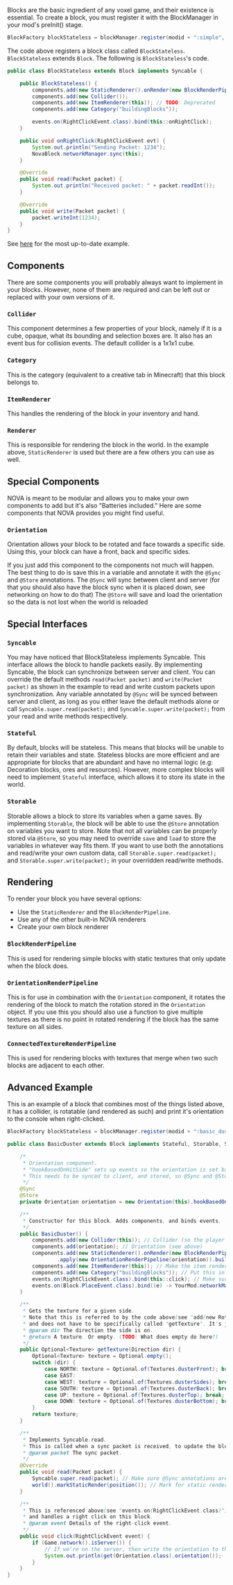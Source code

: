Blocks are the basic ingredient of any voxel game, and their existence is essential. To create a block, you must register it with the BlockManager in your mod's preInit() stage.

```java
BlockFactory blockStateless = blockManager.register(modid + ":simple", BlockStateless::new);
```

The code above registers a block class called `BlockStateless`. `BlockStateless` extends `Block`. The following is `BlockStateless`'s code.

```java
public class BlockStateless extends Block implements Syncable {

	public BlockStateless() {
		components.add(new StaticRenderer().onRender(new BlockRenderPipeline(this).withTexture(NovaBlock.steelTexture).build()));
		components.add(new Collider());
		components.add(new ItemRenderer(this)); // TODO: Deprecated
		components.add(new Category("buildingBlocks"));

		events.on(RightClickEvent.class).bind(this::onRightClick);
	}

	public void onRightClick(RightClickEvent evt) {
		System.out.println("Sending Packet: 1234");
		NovaBlock.networkManager.sync(this);
	}

	@Override
	public void read(Packet packet) {
		System.out.println("Received packet: " + packet.readInt());
	}

	@Override
	public void write(Packet packet) {
		packet.writeInt(1234);
	}
}
```

See [here](https://github.com/NOVA-Team/NOVA-Example/blob/master/block/src/main/java/nova/sample/block/NovaBlock.java) for the most up-to-date example.

## Components
There are some components you will probably always want to implement in your blocks. However, none of them are required and can be left out or replaced with your own versions of it.

### `Collider`
This component determines a few properties of your block, namely if it is a cube, opaque, what its bounding and selection boxes are. It also has an event bus for collision events. The default collider is a 1x1x1 cube.

### `Category`
This is the category (equivalent to a creative tab in Minecraft) that this block belongs to.

### `ItemRenderer`
This handles the rendering of the block in your inventory and hand.

### `Renderer`
This is responsible for rendering the block in the world. In the example above, `StaticRenderer` is used but there are a few others you can use as well. 

## Special Components
NOVA is meant to be modular and allows you to make your own components to add but it's also "Batteries included." Here are some components that NOVA provides you might find useful.

### `Orientation`
Orientation allows your block to be rotated and face towards a specific side. Using this, your block can have a front, back and specific sides.

If you just add this component to the components not much will happen. The best thing to do is save this in a variable and annotate it with the `@Sync` and `@Store` annotations. The `@Sync` will sync between client and server (for that you should also have the block sync when it is placed down, see networking on how to do that)
The `@Store` will save and load the orientation so the data is not lost when the world is reloaded

## Special Interfaces
### `Syncable`
You may have noticed that BlockStateless implements Syncable. This interface allows the block to handle packets easily. By implementing Syncable, the block can synchronize between server and client. You can override the default methods `read(Packet packet)` and `write(Packet packet)` as shown in the example to read and write custom packets upon synchronization. Any variable annotated by `@Sync` will be synced between server and client, as long as you either leave the default methods alone or call `Syncable.super.read(packet);` and `Syncable.super.write(packet);` from your read and write methods respectively.

### `Stateful`
By default, blocks will be stateless. This means that blocks will be unable to retain their variables and state. Stateless blocks are more efficient and are appropriate for blocks that are abundant and have no internal logic (e.g: Decoration blocks, ores and resources). However, more complex blocks will need to implement `Stateful` interface, which allows it to store its state in the world.

### `Storable`
Storable allows a block to store its variables when a game saves. By implementing `Storable`, the block will be able to use the `@Store` annotation on variables you want to store. Note that not all variables can be properly stored via `@Store`, so you may need to override `save` and `load` to store the variables in whatever way fits them. If you want to use both the annotations and read/write your own custom data, call `Storable.super.read(packet);` and `Storable.super.write(packet);` in your overridden read/write methods.

## Rendering
To render your block you have several options:

- Use the `StaticRenderer` and the `BlockRenderPipeline`.
- Use any of the other built-in NOVA renderers
- Create your own block renderer

### `BlockRenderPipeline`
This is used for rendering simple blocks with static textures that only update when the block does.

### `OrientationRenderPipeline`
This is for use in combination with the `Orientation` component, it rotates the rendering of the block to match the rotation stored in the `Orientation` object. If you use this you should also use a function to give multiple textures as there is no point in rotated rendering if the block has the same texture on all sides.

### `ConnectedTextureRenderPipeline`
This is used for rendering blocks with textures that merge when two such blocks are adjacent to each other.

## Advanced Example
This is an example of a block that combines most of the things listed above, it has a collider, is rotatable (and rendered as such) and print it's orientation to the console when right-clicked.
```java
BlockFactory blockStateless = blockManager.register(modid + ":basic_duster", BasicDuster::new);
```

```java
public class BasicDuster extends Block implements Stateful, Storable, Syncable {

	/*
	 * Orientation component.
	 * "hookBasedOnHitSide" sets up events so the orientation is set based upon, well, hit side.
	 * This needs to be synced to client, and stored, so @Sync and @Store are used.
	 */
	@Sync
	@Store
	private Orientation orientation = new Orientation(this).hookBasedOnHitSide();

	/**
	 * Constructor for this block. Adds components, and binds events.
	 */
	public BasicDuster() {
		components.add(new Collider(this)); // Collider (so the player doesn't walk through the block.)
		components.add(orientation); // Orientation (see above)
		components.add(new StaticRenderer().onRender(new BlockRenderPipeline(this).withTexture(this::getTexture)
				.apply(new OrientationRenderPipeline(orientation)).build())); // Version of RenderPipeline that honors Orientation.
		components.add(new ItemRenderer(this)); // Make the item render like the block. // TODO: Deprecated
		components.add(new Category("buildingBlocks")); // Put this in the "Building Blocks" Creative category (in MC, anyway)
		events.on(RightClickEvent.class).bind(this::click); // Make sure "click" is called when a player right-clicks this block
		events.on(Block.PlaceEvent.class).bind((e) -> YourMod.networkManager.sync(this)); // Make sure we sync when the orientation is initially set
	}

	/**
	 * Gets the texture for a given side.
	 * Note that this is referred to by the code above(see "add(new RotatedRenderer")),
	 * and does not have to be specifically called "getTexture". It's just convention.
	 * @param dir The direction the side is on.
	 * @return A texture. Or empty. (TODO: What does empty do here?)
	 */
	public Optional<Texture> getTexture(Direction dir) {
		Optional<Texture> texture = Optional.empty();
		switch (dir) {
			case NORTH: texture = Optional.of(Textures.dusterFront); break;
			case EAST:
			case WEST: texture = Optional.of(Textures.dusterSides); break;
			case SOUTH: texture = Optional.of(Textures.dusterBack); break;
			case UP: texture = Optional.of(Textures.dusterTop); break;
			case DOWN: texture = Optional.of(Textures.dusterBottom); break;
		}
		return texture;
	}

	/**
	 * Implements Syncable.read.
	 * This is called when a sync packet is received, to update the block's state.
	 * @param packet The sync packet.
	 */
	@Override
	public void read(Packet packet) {
		Syncable.super.read(packet); // Make sure @Sync annotations are processed.
		world().markStaticRender(position()); // Mark for static render.
	}

	/**
	 * This is referenced above(see "events.on(RightClickEvent.class)"),
	 * and handles a right click on this block.
	 * @param event Details of the right-click event.
	 */
	public void click(RightClickEvent event) {
		if (Game.network().isServer()) {
			// If we're on the server, then write the orientation to the console for debugging.
			System.out.println(get(Orientation.class).orientation());
		}
	}
}
```
